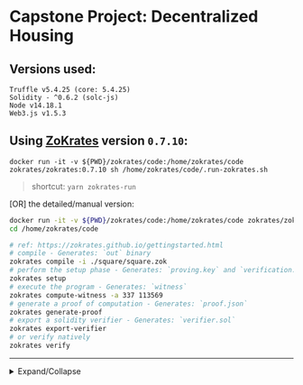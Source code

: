 # Capstone Project: Decentralized Housing

## Versions used:

```
Truffle v5.4.25 (core: 5.4.25)
Solidity - ^0.6.2 (solc-js)
Node v14.18.1
Web3.js v1.5.3
```

## Using [ZoKrates](https://zokrates.github.io/gettingstarted.html) version `0.7.10`:

`docker run -it -v ${PWD}/zokrates/code:/home/zokrates/code zokrates/zokrates:0.7.10 sh /home/zokrates/code/.run-zokrates.sh`

> shortcut: `yarn zokrates-run`

[OR] the detailed/manual version:

```sh
docker run -it -v ${PWD}/zokrates/code:/home/zokrates/code zokrates/zokrates:0.7.10 /bin/bash
cd /home/zokrates/code

# ref: https://zokrates.github.io/gettingstarted.html
# compile - Generates: `out` binary
zokrates compile -i ./square/square.zok
# perform the setup phase - Generates: `proving.key` and `verification.key`
zokrates setup
# execute the program - Generates: `witness`
zokrates compute-witness -a 337 113569
# generate a proof of computation - Generates: `proof.json`
zokrates generate-proof
# export a solidity verifier - Generates: `verifier.sol`
zokrates export-verifier
# or verify natively
zokrates verify
```

---

<details>
<summary>Expand/Collapse</summary>

Source: https://github.com/udacity/Blockchain-Capstone

# Udacity Blockchain Capstone

The capstone will build upon the knowledge you have gained in the course in order to build a decentralized housing product.

## Project Resources

- [Remix - Solidity IDE](https://remix.ethereum.org/)
- [Visual Studio Code](https://code.visualstudio.com/)
- [Truffle Framework](https://truffleframework.com/)
- [Ganache - One Click Blockchain](https://truffleframework.com/ganache)
- [Open Zeppelin ](https://openzeppelin.org/)
- [Interactive zero knowledge 3-colorability demonstration](http://web.mit.edu/~ezyang/Public/graph/svg.html)
- [Docker](https://docs.docker.com/install/)
- [ZoKrates](https://github.com/Zokrates/ZoKrates)
</details>
